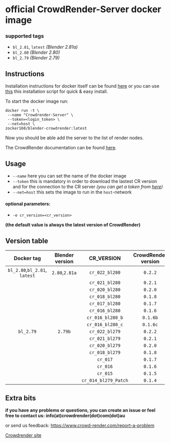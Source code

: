 # official CrowdRender-Server docker image


### supported tags

- `bl_2.81`, `latest` *(Blender 2.81a)*
- `bl_2.80` *(Blender 2.80)*
- `bl_2.79` *(Blender 2.79)*


## Instructions

Installation instructions for docker itself can be found [here](https://docs.docker.com/install/linux/docker-ce/debian/) or you can use [this](https://get.docker.com/) this installation script for quick & easy install.

To start the docker image run:

```
docker run -t \
 --name "Crowdrender-Server" \
 --token=<login_token> \
 --net=host \
zocker160/blender-crowdrender:latest
```

Now you should be able add the server to the list of render nodes.

The CrowdRender documentation can be found [here](https://www.crowd-render.com/learn).


## Usage

- `--name` here you can set the name of the docker image
- `--token` this is mandatory in order to download the lastest CR version and for the connection to the CR server
_(you can get a token from [here](https://discovery.crowd-render.com/profile))_
- `--net=host` this sets the image to run in the `host`-network

#### optional parameters:

- `-e cr_version=<cr_version>`

**(the default value is always the latest version of CrowdRender)**


## Version table

| Docker tag | Blender version | CR_VERSION | CrowdRender version |
| :---: | :---: | :---: | :---: |
| `bl_2.80`,`bl_2.81`, `latest` | `2.80`,`2.81a` | `cr_022_bl280` | `0.2.2` |
||| `cr_021_bl280` | `0.2.1` |
||| `cr_020_bl280` | `0.2.0` |
||| `cr_018_bl280` | `0.1.8` |
||| `cr_017_bl280` | `0.1.7` |
||| `cr_016_bl280` | `0.1.6` |
||| `cr_016_bl280_b` | `0.1.6b` |
||| `cr_016_bl280_c` | `0.1.6c` |
|`bl_2.79` | `2.79b` | `cr_022_bl279` | `0.2.2` |
||| `cr_021_bl279` | `0.2.1` |
||| `cr_020_bl279` | `0.2.0` |
||| `cr_018_bl279` | `0.1.8` |
||| `cr_017` | `0.1.7` |
||| `cr_016` | `0.1.6` |
||| `cr_015` | `0.1.5` |
||| `cr_014_bl279_Patch` | `0.1.4` |

## Extra bits

**if you have any problems or questions, you can create an issue or feel free to contact us: info(at)crowdrender(dot)com(dot)au**

or send us feedback: https://www.crowd-render.com/report-a-problem

[Crowdrender site](https://www.crowd-render.com/) 